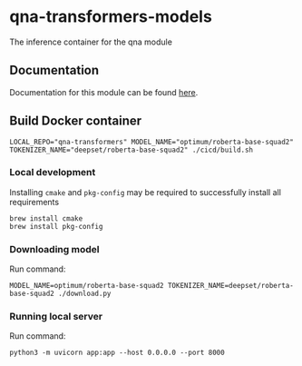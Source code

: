 # qna-transformers-models
The inference container for the qna module

## Documentation

Documentation for this module can be found [here](https://weaviate.io/developers/weaviate/current/reader-generator-modules/qna-transformers.html).

## Build Docker container

```
LOCAL_REPO="qna-transformers" MODEL_NAME="optimum/roberta-base-squad2" TOKENIZER_NAME="deepset/roberta-base-squad2" ./cicd/build.sh
```

### Local development

Installing `cmake` and `pkg-config` may be required to successfully install all requirements
```
brew install cmake
brew install pkg-config
```

### Downloading model

Run command: 
```
MODEL_NAME=optimum/roberta-base-squad2 TOKENIZER_NAME=deepset/roberta-base-squad2 ./download.py
```

### Running local server

Run command:
```
python3 -m uvicorn app:app --host 0.0.0.0 --port 8000    
```

